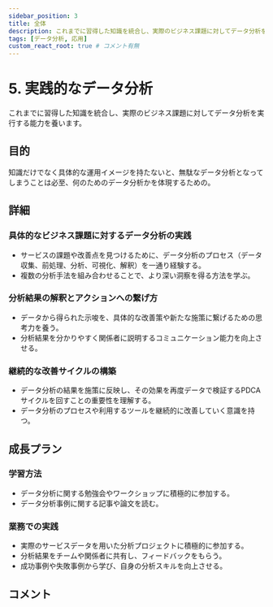 ```yaml
---
sidebar_position: 3
title: 全体
description: これまでに習得した知識を統合し、実際のビジネス課題に対してデータ分析を実行する能力を養います。
tags: [データ分析, 応用]
custom_react_root: true # コメント有無
---
```


# 5. 実践的なデータ分析

これまでに習得した知識を統合し、実際のビジネス課題に対してデータ分析を実行する能力を養います。

## 目的

知識だけでなく具体的な運用イメージを持たないと、無駄なデータ分析となってしまうことは必至、何のためのデータ分析かを体現するための。

## 詳細

### 具体的なビジネス課題に対するデータ分析の実践

- サービスの課題や改善点を見つけるために、データ分析のプロセス（データ収集、前処理、分析、可視化、解釈）を一通り経験する。
- 複数の分析手法を組み合わせることで、より深い洞察を得る方法を学ぶ。

### 分析結果の解釈とアクションへの繋げ方

- データから得られた示唆を、具体的な改善策や新たな施策に繋げるための思考力を養う。
- 分析結果を分かりやすく関係者に説明するコミュニケーション能力を向上させる。

### 継続的な改善サイクルの構築

- データ分析の結果を施策に反映し、その効果を再度データで検証するPDCAサイクルを回すことの重要性を理解する。
- データ分析のプロセスや利用するツールを継続的に改善していく意識を持つ。

## 成長プラン

### 学習方法

- データ分析に関する勉強会やワークショップに積極的に参加する。
- データ分析事例に関する記事や論文を読む。

### 業務での実践

- 実際のサービスデータを用いた分析プロジェクトに積極的に参加する。
- 分析結果をチームや関係者に共有し、フィードバックをもらう。
- 成功事例や失敗事例から学び、自身の分析スキルを向上させる。

## コメント
